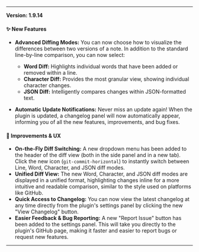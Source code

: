 ***

**Version: 1.9.14**
#### ✨ New Features

*   **Advanced Diffing Modes:** You can now choose how to visualize the differences between two versions of a note. In addition to the standard line-by-line comparison, you can now select:
    *   **Word Diff:** Highlights individual words that have been added or removed within a line.
    *   **Character Diff:** Provides the most granular view, showing individual character changes.
    *   **JSON Diff:** Intelligently compares changes within JSON-formatted text.

*   **Automatic Update Notifications:** Never miss an update again! When the plugin is updated, a changelog panel will now automatically appear, informing you of all the new features, improvements, and bug fixes.

#### 🎨 Improvements & UX

*   **On-the-Fly Diff Switching:** A new dropdown menu has been added to the header of the diff view (both in the side panel and in a new tab). Click the new icon (`git-commit-horizontal`) to instantly switch between Line, Word, Character, and JSON diff modes.
*   **Unified Diff View:** The new Word, Character, and JSON diff modes are displayed in a unified format, highlighting changes inline for a more intuitive and readable comparison, similar to the style used on platforms like GitHub.
*   **Quick Access to Changelog:** You can now view the latest changelog at any time directly from the plugin's settings panel by clicking the new "View Changelog" button.
*   **Easier Feedback & Bug Reporting:** A new "Report Issue" button has been added to the settings panel. This will take you directly to the plugin's GitHub page, making it faster and easier to report bugs or request new features.

***
